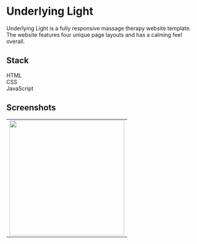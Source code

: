 # Underlying Light

Underlying Light is a fully responsive massage therapy website template. The website features four unique page layouts and has a calming feel overall.

## Stack

HTML <br>
CSS <br>
JavaScript <br>

## Screenshots

<table>
  <tr>
    <td><img src="https://github.com/ewether/Underlying-Light/blob/master/app/assets/images/screenshots/Massage%20home.png" width="300px"></td>
  </tr>
</table>
